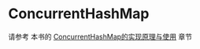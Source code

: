 # ConcurrentHashMap

请参考 本书的 [ConcurrentHashMap的实现原理与使用](../concurrenthashmapde-shi-xian-yuan-li-yu-shi-yong/) 章节

